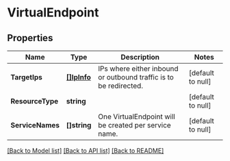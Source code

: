 # VirtualEndpoint

## Properties
Name | Type | Description | Notes
------------ | ------------- | ------------- | -------------
**TargetIps** | [**[]IpInfo**](IPInfo.md) | IPs where either inbound or outbound traffic is to be redirected.  | [default to null]
**ResourceType** | **string** |  | [default to null]
**ServiceNames** | **[]string** | One VirtualEndpoint will be created per service name. | [default to null]

[[Back to Model list]](../README.md#documentation-for-models) [[Back to API list]](../README.md#documentation-for-api-endpoints) [[Back to README]](../README.md)

